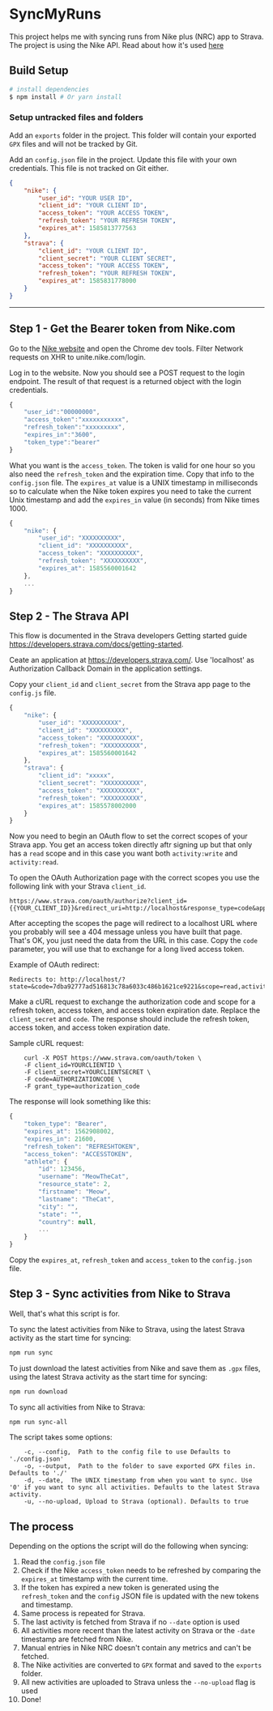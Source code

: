 
# SyncMyRuns

This project helps me with syncing runs from Nike plus (NRC) app to Strava.
The project is using the Nike API. Read about how it's used [here](nike_plus_api.md)


## Build Setup

``` bash
# install dependencies
$ npm install # Or yarn install
```

### Setup untracked files and folders

Add an `exports` folder in the project. This folder will contain your exported `GPX` files and will not be tracked by Git.

Add an `config.json` file in the project. Update this file with your own credentials. This file is not tracked on Git either.

```json
{
    "nike": {
        "user_id": "YOUR USER ID",
        "client_id": "YOUR CLIENT ID",
        "access_token": "YOUR ACCESS TOKEN",
        "refresh_token": "YOUR REFRESH TOKEN",
        "expires_at": 1585813777563
    },
    "strava": {
        "client_id": "YOUR CLIENT ID",
        "client_secret": "YOUR CLIENT SECRET",
        "access_token": "YOUR ACCESS TOKEN",
        "refresh_token": "YOUR REFRESH TOKEN",
        "expires_at": 1585831778000
    }
}
```

---


## Step 1 - Get the Bearer token from Nike.com

Go to the [Nike website](https://www.nike.com) and open the Chrome dev tools. Filter Network requests on XHR to unite.nike.com/login.

Log in to the website. Now you should see a POST request to the login endpoint. The result of that request is a returned object with the login credentials.
```javascript
{
    "user_id":"00000000",
    "access_token":"xxxxxxxxxxx",
    "refresh_token":"xxxxxxxxx",
    "expires_in":"3600",
    "token_type":"bearer"
}
```

What you want is the `access_token`. The token is valid for one hour so you also need the `refresh_token` and the expiration time.
Copy that info to the `config.json` file. The `expires_at` value is a UNIX timestamp in milliseconds so to calculate when the Nike token expires you need to take the current Unix timestamp and add the `expires_in` value (in seconds) from Nike times 1000.

```javascript
{
    "nike": {
        "user_id": "XXXXXXXXXX",
        "client_id": "XXXXXXXXXX",
        "access_token": "XXXXXXXXXX",
        "refresh_token": "XXXXXXXXXX",
        "expires_at": 1585560001642
    },
    ...
}
```

## Step 2 - The Strava API

This flow is documented in the Strava developers Getting started guide https://developers.strava.com/docs/getting-started.

Ceate an application at https://developers.strava.com/. Use 'localhost' as Authorization Callback Domain in the application settings.

Copy your `client_id` and `client_secret` from the Strava app page to the `config.js` file.

```javascript
{
    "nike": {
        "user_id": "XXXXXXXXXX",
        "client_id": "XXXXXXXXXX",
        "access_token": "XXXXXXXXXX",
        "refresh_token": "XXXXXXXXXX",
        "expires_at": 1585560001642
    },
    "strava": {
        "client_id": "xxxxx",
        "client_secret": "XXXXXXXXXX",
        "access_token": "XXXXXXXXXX",
        "refresh_token": "XXXXXXXXXX",
        "expires_at": 1585578002000
    }
}
```

Now you need to begin an OAuth flow to set the correct scopes of your Strava app. You get an access token directly aftr signing up but that only has a `read` scope and in this case you want both `activity:write` and `activity:read`. 

To open the OAuth Authorization page with the correct scopes you use the following link with your Strava `client_id`.

```
https://www.strava.com/oauth/authorize?client_id={{YOUR_CLIENT_ID}}&redirect_uri=http://localhost&response_type=code&approval_prompt=force&scope=read_all,activity:read,activity:write
```

After accepting the scopes the page will redirect to a localhost URL where you probably will see a 404 message unless you have built that page. That's OK, you just need the data from the URL in this case. Copy the `code` parameter, you will use that to exchange for a long lived access token.

Example of OAuth redirect:
```
Redirects to: http://localhost/?state=&code=7dba92777ad516813c78a6033c486b1621ce9221&scope=read,activity:write,activity:read,read_all
```

Make a cURL request to exchange the authorization code and scope for a refresh token, access token, and access token expiration date. Replace the `client_secret` and `code`. The response should include the refresh token, access token, and access token expiration date.

Sample cURL request:
```
	curl -X POST https://www.strava.com/oauth/token \
	-F client_id=YOURCLIENTID \
	-F client_secret=YOURCLIENTSECRET \
	-F code=AUTHORIZATIONCODE \
	-F grant_type=authorization_code
```

The response will look something like this:
```javascript
{
    "token_type": "Bearer",
    "expires_at": 1562908002,
    "expires_in": 21600,
    "refresh_token": "REFRESHTOKEN",
    "access_token": "ACCESSTOKEN",
    "athlete": {
        "id": 123456,
        "username": "MeowTheCat",
        "resource_state": 2,
        "firstname": "Meow",
        "lastname": "TheCat",
        "city": "",
        "state": "",
        "country": null,
        ...
    }
}
```

Copy the `expires_at`, `refresh_token` and `access_token` to the `config.json` file.

## Step 3 - Sync activities from Nike to Strava

Well, that's what this script is for.

To sync the latest activities from Nike to Strava, using the latest Strava activity as the start time for syncing:
```bash
npm run sync
```

To just download the latest activities from Nike and save them as `.gpx` files, using the latest Strava activity as the start time for syncing:
```bash
npm run download
```

To sync all activities from Nike to Strava:
```bash
npm run sync-all
```

The script takes some options:
```
    -c, --config,  Path to the config file to use Defaults to './config.json'
    -o, --output,  Path to the folder to save exported GPX files in. Defaults to './'
    -d, --date,  The UNIX timestamp from when you want to sync. Use '0' if you want to sync all activities. Defaults to the latest Strava activity.
    -u, --no-upload, Upload to Strava (optional). Defaults to true
```


## The process

Depending on the options the script will do the following when syncing:

1. Read the `config.json` file
2. Check if the Nike `access_token` needs to be refreshed by comparing the `expires_at` timestamp with the current time.
3. If the token has expired a new token is generated using the `refresh_token` and the `config` JSON file is updated with the new tokens and timestamp.
4. Same process is repeated for Strava.
5. The last activity is fetched from Strava if no `--date` option is used
6. All activities more recent than the latest activity on Strava or the `-date` timestamp are fetched from Nike.
7. Manual entries in Nike NRC doesn't contain any metrics and can't be fetched.
8. The Nike activities are converted to `GPX` format and saved to the `exports` folder.
9. All new activities are uploaded to Strava unless the `--no-upload` flag is used
10. Done!
